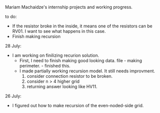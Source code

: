 Mariam Machaidze's internship projects and working progress.

to do:
 - If the resistor broke in the inside, it means one of the resistors can be RV01. I want to see what happens in this case.
 - Finish making recursion

28 July:
 - I am working on finilizing recurion solution.
   - First, I need to finish making good looking data. file - making perimeter. - finished this.
   - I made partially working recursion model. It still needs improvment.
     1. consider connection resistor to be broken.
     2. consider n > 4 higher grid
     3. returning answer looking like HV11.

26 July:
 - I figured out how to make recursion of the even-noded-side grid.

